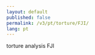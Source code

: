 ```yaml
---
layout: default
published: false
permalink: /v3/pt/torture/FJI/
lang: pt
---
```


torture analysis FJI
